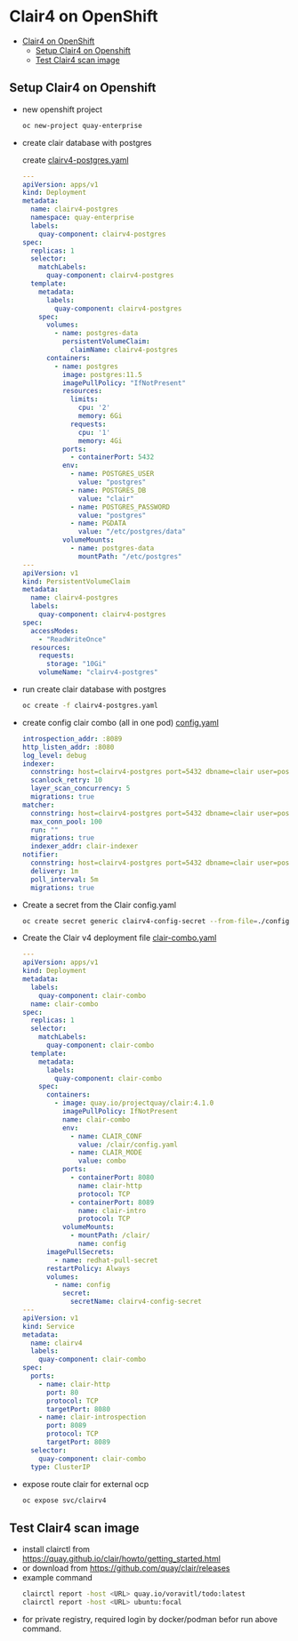 # Clair4 on OpenShift
- [Clair4 on OpenShift](#clair4-on-openshift)
  - [Setup Clair4 on Openshift](#setup-clair4-on-openshift)
  - [Test Clair4 scan image](#test-clair4-scan-image)

## Setup Clair4 on Openshift
- new openshift project
  ```bash
  oc new-project quay-enterprise
  ```

- create clair database with postgres
  
  create [clairv4-postgres.yaml](manifests/clair4/clairv4-postgres.yaml)

  ```yaml
  ---
  apiVersion: apps/v1
  kind: Deployment
  metadata:
    name: clairv4-postgres
    namespace: quay-enterprise
    labels:
      quay-component: clairv4-postgres
  spec:
    replicas: 1
    selector:
      matchLabels:
        quay-component: clairv4-postgres
    template:
      metadata:
        labels:
          quay-component: clairv4-postgres
      spec:
        volumes:
          - name: postgres-data
            persistentVolumeClaim:
              claimName: clairv4-postgres
        containers:
          - name: postgres
            image: postgres:11.5
            imagePullPolicy: "IfNotPresent"
            resources:
              limits:
                cpu: '2'
                memory: 6Gi
              requests:
                cpu: '1'
                memory: 4Gi
            ports:
              - containerPort: 5432
            env:
              - name: POSTGRES_USER
                value: "postgres"
              - name: POSTGRES_DB
                value: "clair"
              - name: POSTGRES_PASSWORD
                value: "postgres"
              - name: PGDATA
                value: "/etc/postgres/data"
            volumeMounts:
              - name: postgres-data
                mountPath: "/etc/postgres"
  ---
  apiVersion: v1
  kind: PersistentVolumeClaim
  metadata:
    name: clairv4-postgres
    labels:
      quay-component: clairv4-postgres
  spec:
    accessModes:
      - "ReadWriteOnce"
    resources:
      requests:
        storage: "10Gi"
      volumeName: "clairv4-postgres"
  ```

- run create clair database with postgres
  ```bash
  oc create -f clairv4-postgres.yaml
  ```

- create config clair combo (all in one pod) [config.yaml](manifests/clair4/config.yaml)
  ```yaml
  introspection_addr: :8089
  http_listen_addr: :8080
  log_level: debug
  indexer:
    connstring: host=clairv4-postgres port=5432 dbname=clair user=postgres password=postgres sslmode=disable
    scanlock_retry: 10
    layer_scan_concurrency: 5
    migrations: true
  matcher:
    connstring: host=clairv4-postgres port=5432 dbname=clair user=postgres password=postgres sslmode=disable
    max_conn_pool: 100
    run: ""
    migrations: true
    indexer_addr: clair-indexer
  notifier:
    connstring: host=clairv4-postgres port=5432 dbname=clair user=postgres password=postgres sslmode=disable
    delivery: 1m
    poll_interval: 5m
    migrations: true
  ```
- Create a secret from the Clair config.yaml
  ```bash
  oc create secret generic clairv4-config-secret --from-file=./config.yaml
  ```
- Create the Clair v4 deployment file [clair-combo.yaml](manifests/clair4/clair-combo.yaml) 
  ```yaml
  ---
  apiVersion: apps/v1
  kind: Deployment
  metadata:
    labels:
      quay-component: clair-combo
    name: clair-combo
  spec:
    replicas: 1
    selector:
      matchLabels:
        quay-component: clair-combo
    template:
      metadata:
        labels:
          quay-component: clair-combo
      spec:
        containers:
          - image: quay.io/projectquay/clair:4.1.0
            imagePullPolicy: IfNotPresent
            name: clair-combo
            env:
              - name: CLAIR_CONF
                value: /clair/config.yaml
              - name: CLAIR_MODE
                value: combo
            ports:
              - containerPort: 8080
                name: clair-http
                protocol: TCP
              - containerPort: 8089
                name: clair-intro
                protocol: TCP
            volumeMounts:
              - mountPath: /clair/
                name: config
        imagePullSecrets:
          - name: redhat-pull-secret
        restartPolicy: Always
        volumes:
          - name: config
            secret:
              secretName: clairv4-config-secret
  ---
  apiVersion: v1
  kind: Service
  metadata:
    name: clairv4
    labels:
      quay-component: clair-combo
  spec:
    ports:
      - name: clair-http
        port: 80
        protocol: TCP
        targetPort: 8080
      - name: clair-introspection
        port: 8089
        protocol: TCP
        targetPort: 8089
    selector:
      quay-component: clair-combo
    type: ClusterIP
  ```
- expose route clair for external ocp
  ```bash
  oc expose svc/clairv4
  ```  
## Test Clair4 scan image
- install clairctl from https://quay.github.io/clair/howto/getting_started.html
- or download from https://github.com/quay/clair/releases
- example command
  ```bash
  clairctl report -host <URL> quay.io/voravitl/todo:latest
  clairctl report -host <URL> ubuntu:focal
  ```
- for private registry, required login by docker/podman befor run above command.


  
